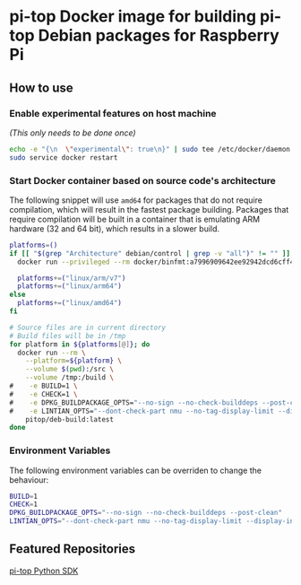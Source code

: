 # pi-top Docker image for building pi-top Debian packages for Raspberry Pi

## How to use

### Enable experimental features on host machine
_(This only needs to be done once)_

```sh
echo -e "{\n  \"experimental\": true\n}" | sudo tee /etc/docker/daemon.json &> /dev/null
sudo service docker restart

```

### Start Docker container based on source code's architecture

The following snippet will use `amd64` for packages that do not require compilation, which will result in the fastest package building.
Packages that require compilation will be built in a container that is emulating ARM hardware (32 and 64 bit), which results in a slower build.
```sh
platforms=()
if [[ "$(grep "Architecture" debian/control | grep -v "all")" != "" ]]; then
  docker run --privileged --rm docker/binfmt:a7996909642ee92942dcd6cff44b9b95f08dad64

  platforms+=("linux/arm/v7")
  platforms+=("linux/arm64")
else
  platforms+=("linux/amd64")
fi

# Source files are in current directory
# Build files will be in /tmp
for platform in ${platforms[@]}; do
  docker run --rm \
    --platform=${platform} \
    --volume $(pwd):/src \
    --volume /tmp:/build \
#    -e BUILD=1 \
#    -e CHECK=1 \
#    -e DPKG_BUILDPACKAGE_OPTS="--no-sign --no-check-builddeps --post-clean" \
#    -e LINTIAN_OPTS="--dont-check-part nmu --no-tag-display-limit --display-info --show-overrides --fail-on error --fail-on warning" \
    pitop/deb-build:latest
done
```

### Environment Variables

The following environment variables can be overriden to change the behaviour:

```sh
BUILD=1
CHECK=1
DPKG_BUILDPACKAGE_OPTS="--no-sign --no-check-builddeps --post-clean"
LINTIAN_OPTS="--dont-check-part nmu --no-tag-display-limit --display-info --show-overrides --fail-on error --fail-on warning"
```

## Featured Repositories

[pi-top Python SDK](https://github.com/pi-top/pi-top-Python-SDK)
